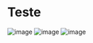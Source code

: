 # Teste
![image](https://user-images.githubusercontent.com/17026031/132622280-d1b2d6ce-a4bd-496e-a6de-1492eae0e146.png)
![image](https://user-images.githubusercontent.com/17026031/132622344-b965dbb3-78a8-40eb-b378-14ec33c21c16.png)
![image](https://user-images.githubusercontent.com/17026031/132622460-867d9936-5e3c-4dfb-a27a-011d62421cff.png)


